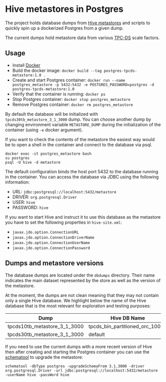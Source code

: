 # Hive metastores in Postgres

The project holds database dumps from [Hive metastores](https://cwiki.apache.org/confluence/display/Hive/AdminManual+Metastore+3.0+Administration)
and scripts to quickly spin up a dockerized Postgres from a given dump.

The current dumps hold metastore data from various [TPC-DS](http://www.tpc.org/tpcds/)
scale factors.

## Usage

-   Install [Docker](https://www.docker.com/)
-   Build the docker image: `docker build --tag postgres-tpcds-metastore:1.0 .`
-   Create and start Postgres container:
  `docker run --name postgres_metastore -p 5432:5432 -e POSTGRES_PASSWORD=postgres -d postgres-tpcds-metastore:1.0`      
-   Verify that the container is running: `docker ps`
-   Stop Postgres container: `docker stop postgres_metastore`
-   Remove Postgres container: `docker rm postgres_metastore`

By default the database will be initialized with `tpcds30tb_metastore_3_1_3000`
dump. You can choose another dump by changing environment variable
`METASTORE_DUMP` during the initialization of the container (using `-e` docker
argument).

If you want to check the contents of the metastore the easiest way would be to
open a shell in the container and connect to the database via psql.

    docker exec -it postgres_metastore bash
    su postgres
    psql -U hive -d metastore

The default configuration binds the host port 5432 to the database running in
the container. You can access the database via JDBC using the following
information:

-   URL: `jdbc:postgresql://localhost:5432/metastore`
-   DRIVER: `org.postgresql.Driver`
-   USER: `hive`
-   PASSWORD: `hive`

If you want to start Hive and instruct it to use this database as the metastore
you have to set the following properties in `hive-site.xml`:

-   `javax.jdo.option.ConnectionURL`
-   `javax.jdo.option.ConnectionDriverName`
-   `javax.jdo.option.ConnectionUserName`
-   `javax.jdo.option.ConnectionPassword`

## Dumps and metastore versions

The database dumps are located under the `dbdumps` directory. Their name
indicates the main dataset represented by the store as well as the version of
the metastore.

At the moment, the dumps are not clean meaning that they may not contain only a
single Hive database. We highlight below the name of the Hive database that is
the most relevant for exploration and testing purposes:

| Dump                         | Hive DB Name                    |
| ---------------------------- | ------------------------------- |
| tpcds10tb_metastore_3_1_3000 | tpcds_bin_partitioned_orc_10000 |
| tpcds30tb_metastore_3_1_3000 | default |

If you need to use the current dumps with a more recent version of Hive then
after creating and starting the Postgres container you can use the
[schematool](https://cwiki.apache.org/confluence/display/Hive/Hive+Schema+Tool)
to upgrade the metastore:

    schematool -dbType postgres -upgradeSchemaFrom 3.1.3000 -driver org.postgresql.Driver -url jdbc:postgresql://localhost:5432/metastore -userName hive -passWord hive
